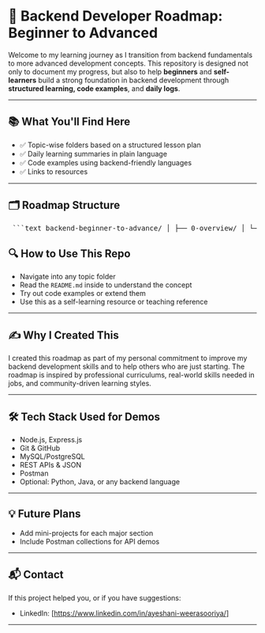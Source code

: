 # 🚀 Backend Developer Roadmap: Beginner to Advanced

Welcome to my learning journey as I transition from backend fundamentals to more advanced development concepts. This repository is designed not only to document my progress, but also to help **beginners** and **self-learners** build a strong foundation in backend development through **structured learning, code examples**, and **daily logs**.

---

## 📚 What You'll Find Here

- ✅ Topic-wise folders based on a structured lesson plan
- ✅ Daily learning summaries in plain language
- ✅ Code examples using backend-friendly languages
- ✅ Links to resources

---

## 🗂️ Roadmap Structure
<pre> ```text backend-beginner-to-advance/ │ ├── 0-overview/ │ └── README.md ← General intro and roadmap table │ ├── 1-basics/ │ ├── 01-backend-friendly-languages/ │ │ └── README.md │ ├── 02-version-control/ │ │ └── README.md │ ├── 03-http-https/ │ │ └── README.md │ ├── 04-request-response/ │ │ └── README.md │ ├── 05-status-codes/ │ │ └── README.md │ ├── 06-rest-apis/ │ │ └── README.md │ ├── 2-intermediate/ │ ├── 01-server-side-framework/ │ │ └── README.md │ ├── 02-routing/ │ │ └── README.md │ ├── 03-middleware/ │ │ └── README.md │ ├── 04-request-parsing/ │ │ └── README.md │ ├── 05-response-formatting/ │ │ └── README.md │ ├── 06-mvc/ │ │ └── README.md │ ├── 07-databases/ │ │ └── README.md │ ├── 08-crud-operations/ │ │ └── README.md │ ├── 09-joins/ │ │ └── README.md │ ├── 10-indexes-constraints/ │ │ └── README.md │ ├── 11-orm/ │ │ └── README.md │ ├── 12-authentication-authorization/ │ │ └── README.md │ ├── 13-session-management/ │ │ └── README.md │ ├── 14-api-design/ │ │ └── README.md │ ├── 15-restful-best-practices/ │ │ └── README.md │ ├── 16-api-versioning/ │ │ └── README.md │ ├── 17-pagination-filtering-sorting/ │ │ └── README.md │ ├── 18-api-documentation/ │ │ └── README.md │ ├── daily-learning-summary-log.md └── README.md ``` </pre>

## 🔍 How to Use This Repo

- Navigate into any topic folder
- Read the `README.md` inside to understand the concept
- Try out code examples or extend them
- Use this as a self-learning resource or teaching reference

---

## ✍️ Why I Created This

I created this roadmap as part of my personal commitment to improve my backend development skills and to help others who are just starting. The roadmap is inspired by professional curriculums, real-world skills needed in jobs, and community-driven learning styles.

---

## 🛠️ Tech Stack Used for Demos

- Node.js, Express.js
- Git & GitHub
- MySQL/PostgreSQL
- REST APIs & JSON
- Postman
- Optional: Python, Java, or any backend language

---

## 💡 Future Plans

- Add mini-projects for each major section
- Include Postman collections for API demos

---


## 📬 Contact

If this project helped you, or if you have suggestions:

- LinkedIn: [https://www.linkedin.com/in/ayeshani-weerasooriya/]

---



